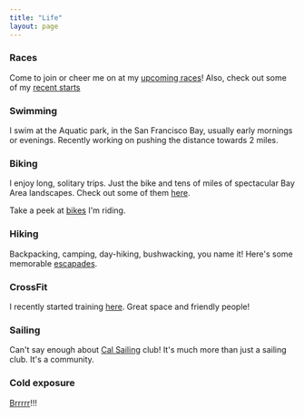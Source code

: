```yaml
---
title: "Life"
layout: page
---
```


### Races
Come to join or cheer me on at my [upcoming races](races/upcoming)! Also, check out some of my [recent starts](races/recent)

### Swimming
I swim at the Aquatic park, in the San Francisco Bay, usually early mornings or evenings. Recently working on pushing the distance towards 2 miles.

### Biking
I enjoy long, solitary trips. Just the bike and tens of miles of spectacular Bay Area landscapes. Check out some of them [here](biking/trips).

Take a peek at [bikes](biking/bikes) I'm riding.

### Hiking
Backpacking, camping, day-hiking, bushwacking, you name it! Here's some memorable [escapades](/_fitness/hiking).

### CrossFit
I recently started training [here](http://sanfranciscocrossfit.com/). Great space and friendly people!

### Sailing
Can't say enough about [Cal Sailing](https://www.cal-sailing.org/) club! It's much more than just a sailing club. It's a community.

### Cold exposure
[Brrrrr](/_fitness/cold/)!!!
